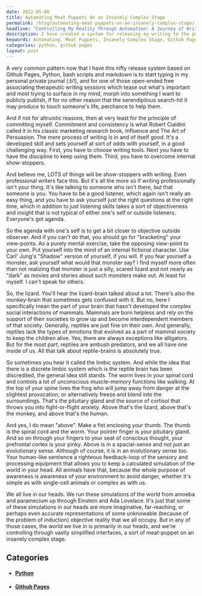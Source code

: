 ```yaml
---
date: 2022-05-08
title: Automating Meat Puppets On an Insanely Complex Stage
permalink: /blog/automating-meat-puppets-on-an-insanely-complex-stage/
headline: "Controlling My Reality Through Automation: A Journey of Writing and Self-Awareness"
description: I have created a system for releasing my writing to the public, using Github Pages, Python, bash scripts, and markdown. Writing takes discipline and commitment, and I have to be an objective observer, often putting myself in the mind of an opposing character - the 'lizard-brain' - to gain insight. My awareness is a feedback loop, allowing me to keep a calculated version of the world in my head, like a puppet on a stage. Read my blog post to learn more about
keywords: Automating, Meat Puppets, Insanely Complex Stage, Github Pages, Python, Bash Scripts, Markdown, Discipline, Commitment, Objective Observer, Lizard-Brain, Awareness, Feedback Loop, Simulated World, Objective Reality, Puppet, Stage
categories: python, github pages
layout: post
---
```



A very common pattern now that I have this nifty release system based on Github
Pages, Python, bash scripts and markdown is to start typing in my personal
private journal (:b1), and for one of those open-ended free associating
therapeutic writing sessions which tease out what's important and most trying
to surface in my mind, morph into something I want to publicly publish, if for
no other reason that the serendipitous search-hit it may produce to touch
someone's life, perchance to help them.

And if not for altruistic reasons, then at very least for the principle of
committing myself. Commitment and consistency is what Robert Cialdini called it
in his classic marketing research book, Influence and The Art of Persuasion.
The mere process of writing is in and of itself good. It's a developed skill
and sets yourself at sort of odds with yourself, in a good challenging way.
First, you have to choose writing tools. Next you have to have the discipline
to keep using them. Third, you have to overcome internal show-stoppers.

And believe me, LOTS of things will be show-stoppers with writing. Even
professional writers face this. But it's all the more so if writing
professionally isn't your thing. It's like talking to someone who isn't there,
but that someone is you. You have to be a good listener, which again isn't
really an easy thing, and you have to ask yourself just the right questions at
the right time, which in addition to just listening skills takes a sort of
objectiveness and insight that is not typical of either one's self or outside
listeners. Everyone's got agenda.

So the agenda with one's self is to get a bit closer to objective outside
observer. And if you can't do that, you should go for "bracketing" your
view-points. As a purely mental exercise, take the opposing view-point to your
own. Put yourself into the mind of an internal fictional character. Use Carl'
Jung's "Shadow" version of yourself, if you will. If you fear yourself a
monster, ask yourself what would that monster say? I find myself more often
than not realizing that monster is just a silly, scared lizard and not nearly
as "dark" as movies and stories about such monsters make out. At least for
myself. I can't speak for others.

So, the lizard. You'll hear the lizard-brain talked about a lot. There's also
the monkey-brain that sometimes gets confused with it. But no, here I
specifically mean the part of your brain that hasn't developed the complex
social interactions of mammals. Mammals are born helpless and rely on the
support of their societies to grow up and become interdependent members of that
society. Generally, reptiles are just fine on their own. And generally,
reptiles lack the types of emotions that evolved as a part of mammal society to
keep the children alive. Yes, there are always exceptions like alligators. But
for the most part, reptiles are ambush predators, and we all have one inside of
us. All that talk about reptile-brains is absolutely true.

So sometimes you hear it called the limbic system. And while the idea that
there is a discrete limbic system which is the reptile brain has been
discredited, the general idea still stands. The worm lives in your spinal cord
and controls a lot of unconscious muscle-memory functions like walking. At the
top of your spine lives the frog who will jump away from danger at the
slightest provocation, or alternatively freeze and blend into the surroundings.
That's the pituitary gland and the source of cortisol that throws you into
fight-or-flight anxiety. Above that's the lizard, above that's the monkey, and
above that's the human.

And yes, I do mean "above". Make a fist enclosing your thumb. The thumb is the
spinal cord and the worm. Your pointer finger is your pituitary gland. And so
on through your fingers to your seat of conscious thought, your prefrontal
cortex is your pinky. Above is in a spacial-sense and not just an evolutionary
sense. Although of course, it is in an evolutionary sense too. Your human-like
sentience a righteous feedback-loop of the sensory and processing equipment
that allows you to keep a calculated simulation of the world in your head. All
animals have that, because the whole purpose of awareness is awareness of your
environment to avoid danger, whether it's simple as with single-cell animals or
complex as with us.

We all live in our heads. We run these simulations of the world from amoeba and
paramecium up through Einstein and Ada Lovelace. It's just that some of these
simulations in our heads are more imaginative, far-reaching, or perhaps even
accurate representations of some unknowable (because of the problem of
induction) objective reality that we all occupy. But in any of those cases, the
world we live in is primarily in our heads, and we're controlling through
vastly simplified interfaces, a sort of meat-puppet on an insanely complex
stage.


## Categories

<ul>
<li><h4><a href='/python/'>Python</a></h4></li>
<li><h4><a href='/github-pages/'>Github Pages</a></h4></li></ul>
